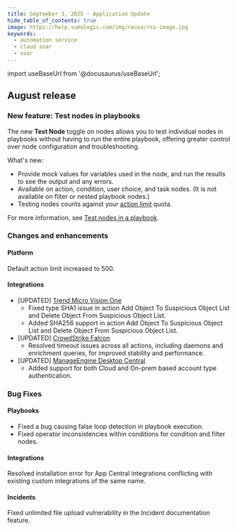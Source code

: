 ```yaml
---
title: September 3, 2025 - Application Update
hide_table_of_contents: true
image: https://help.sumologic.com/img/reuse/rss-image.jpg
keywords:
  - automation service
  - cloud soar
  - soar
---
```


import useBaseUrl from '@docusaurus/useBaseUrl';

## August release

### New feature: Test nodes in playbooks

The new **Test Node** toggle on nodes allows you to test individual nodes in playbooks without having to run the entire playbook, offering greater control over node configuration and troubleshooting.

What's new:
* Provide mock values for variables used in the node, and run the results to see the output and any errors.
* Available on action, condition, user choice, and task nodes. (It is not available on filter or nested playbook nodes.)
* Testing nodes counts against your [action limit](/docs/platform-services/automation-service/about-automation-service/#actions-limit) quota.

For more information, see [Test nodes in a playbook](/docs/platform-services/automation-service/automation-service-playbooks).

### Changes and enhancements

#### Platform 

Default action limit increased to 500.

#### Integrations

* [UPDATED] [Trend Micro Vision One](/docs/platform-services/automation-service/app-central/integrations/trend-micro-vision-one/) 
    * Fixed type SHA1 issue in action Add Object To Suspicious Object List and Delete Object From Suspicious Object List. 
    * Added SHA256 support in action Add Object To Suspicious Object List and Delete Object From Suspicious Object List.
* [UPDATED] [CrowdStrike Falcon](/docs/platform-services/automation-service/app-central/integrations/crowdstrike-falcon/)
    * Resolved timeout issues across all actions, including daemons and enrichment queries, for improved stability and performance.
* [UPDATED] [ManageEngine Desktop Central](/docs/platform-services/automation-service/app-central/integrations/manage-engine-desktop-central/)
    * Added support for both Cloud and On-prem based account type authentication.

### Bug Fixes

#### Playbooks

* Fixed a bug causing false loop detection in playbook execution.
* Fixed operator inconsistencies within conditions for condition and filter nodes.

#### Integrations

Resolved installation error for App Central integrations conflicting with existing custom integrations of the same name.

#### Incidents

Fixed unlimited file upload vulnerability in the Incident documentation feature.